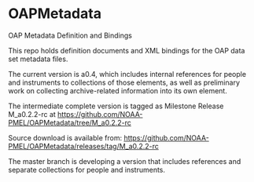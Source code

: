 # OAPMetadata
OAP Metadata Definition and Bindings

This repo holds definition documents and XML bindings for the OAP data set metadata files.

The current version is a0.4, which includes internal references for people and instruments to collections of those
elements, as well as preliminary work on collecting archive-related information into its own element.

The intermediate complete version is tagged as Milestone Release M_a0.2.2-rc at 
https://github.com/NOAA-PMEL/OAPMetadata/tree/M_a0.2.2-rc

Source download is available from: https://github.com/NOAA-PMEL/OAPMetadata/releases/tag/M_a0.2.2-rc

The master branch is developing a version that includes references and separate collections for people and instruments.

